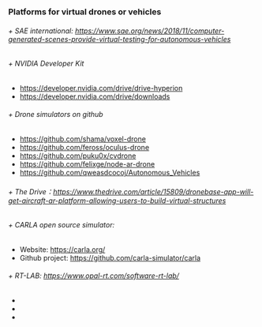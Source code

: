 ### Platforms for virtual drones or vehicles

###### + SAE international: https://www.sae.org/news/2018/11/computer-generated-scenes-provide-virtual-testing-for-autonomous-vehicles
###### + NVIDIA Developer Kit 
   + https://developer.nvidia.com/drive/drive-hyperion
   + https://developer.nvidia.com/drive/downloads
###### + Drone simulators on github
   + https://github.com/shama/voxel-drone
   + https://github.com/feross/oculus-drone
   + https://github.com/puku0x/cvdrone
   + https://github.com/felixge/node-ar-drone
   + https://github.com/qweasdcocoj/Autonomous_Vehicles
###### + The Drive：https://www.thedrive.com/article/15809/dronebase-app-will-get-aircraft-ar-platform-allowing-users-to-build-virtual-structures
###### + CARLA open source simulator:
   + Website: https://carla.org/
   + Github project: https://github.com/carla-simulator/carla
###### + RT-LAB: https://www.opal-rt.com/software-rt-lab/
+
+
+
